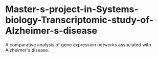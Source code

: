 # Master-s-project-in-Systems-biology-Transcriptomic-study-of-Alzheimer-s-disease
A comparative analysis of gene expression networks associated with Alzheimer's disease.
